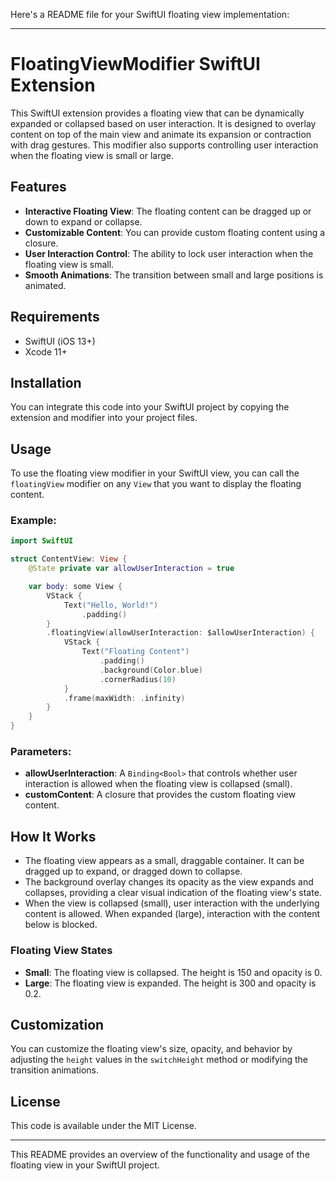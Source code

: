 Here's a README file for your SwiftUI floating view implementation:

---

# FloatingViewModifier SwiftUI Extension

This SwiftUI extension provides a floating view that can be dynamically expanded or collapsed based on user interaction. It is designed to overlay content on top of the main view and animate its expansion or contraction with drag gestures. This modifier also supports controlling user interaction when the floating view is small or large.

## Features

- **Interactive Floating View**: The floating content can be dragged up or down to expand or collapse.
- **Customizable Content**: You can provide custom floating content using a closure.
- **User Interaction Control**: The ability to lock user interaction when the floating view is small.
- **Smooth Animations**: The transition between small and large positions is animated.

## Requirements

- SwiftUI (iOS 13+)
- Xcode 11+

## Installation

You can integrate this code into your SwiftUI project by copying the extension and modifier into your project files.

## Usage

To use the floating view modifier in your SwiftUI view, you can call the `floatingView` modifier on any `View` that you want to display the floating content.

### Example:

```swift
import SwiftUI

struct ContentView: View {
    @State private var allowUserInteraction = true

    var body: some View {
        VStack {
            Text("Hello, World!")
                .padding()
        }
        .floatingView(allowUserInteraction: $allowUserInteraction) {
            VStack {
                Text("Floating Content")
                    .padding()
                    .background(Color.blue)
                    .cornerRadius(10)
            }
            .frame(maxWidth: .infinity)
        }
    }
}
```

### Parameters:
- **allowUserInteraction**: A `Binding<Bool>` that controls whether user interaction is allowed when the floating view is collapsed (small).
- **customContent**: A closure that provides the custom floating view content.

## How It Works

- The floating view appears as a small, draggable container. It can be dragged up to expand, or dragged down to collapse.
- The background overlay changes its opacity as the view expands and collapses, providing a clear visual indication of the floating view's state.
- When the view is collapsed (small), user interaction with the underlying content is allowed. When expanded (large), interaction with the content below is blocked.

### Floating View States
- **Small**: The floating view is collapsed. The height is 150 and opacity is 0.
- **Large**: The floating view is expanded. The height is 300 and opacity is 0.2.

## Customization

You can customize the floating view's size, opacity, and behavior by adjusting the `height` values in the `switchHeight` method or modifying the transition animations.

## License

This code is available under the MIT License.

---

This README provides an overview of the functionality and usage of the floating view in your SwiftUI project.
